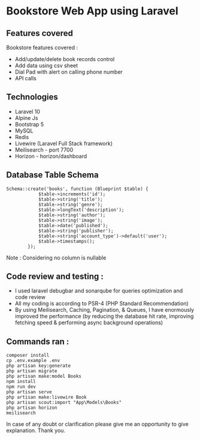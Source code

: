 # Bookstore Web App using Laravel

## Features covered

Bookstore features covered :
 * Add/update/delete book records control
 * Add data using csv sheet
 * Dial Pad with alert on calling phone number
 * API calls

## Technologies

 * Laravel 10
 * Alpine Js
 * Bootstrap 5
 * MySQL
 * Redis
 * Livewire (Laravel Full Stack framework)
 * Meilisearch - port 7700
 * Horizon - horizon/dashboard

## Database Table Schema

```
Schema::create('books', function (Blueprint $table) {
            $table->increments('id');
            $table->string('title');
            $table->string('genre');
            $table->longText('description');
            $table->string('author');
            $table->string('image');
            $table->date('published');
            $table->string('publisher');
            $table->string('account_type')->default('user');
            $table->timestamps();
        });
```
Note : Considering no column is nullable


## Code review and testing :
 * I used laravel debugbar and sonarqube for queries optimization and code review
 * All my coding is according to PSR-4 (PHP Standard Recommendation)
 * By using Meilisearch, Caching, Pagination, & Queues, I have enormously improved the performance (by reducing the database hit rate, improving fetching speed & performing async background operations)

## Commands ran :
```
composer install
cp .env.example .env
php artisan key:generate
php artisan migrate
php artisan make:model Books
npm install
npm run dev
php artisan serve
php artisan make:livewire Book
php artisan scout:import "App\Models\Books"
php artisan horizon
meilisearch
```

In case of any doubt or clarification please give me an opportunity to give explanation. Thank you.

